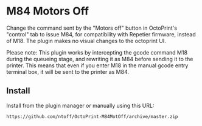 # M84 Motors Off

Change the command sent by the "Motors off" button in OctoPrint's "control" tab to issue M84, for compatibility with Repetier firmware, instead of M18. The plugin makes no visual changes to the octoprint UI.

Please note: This plugin works by intercepting the gcode command M18 during the queueing stage, and rewriting it as M84 before sending it to the printer. This means that even if you enter M18 in the manual gcode entry terminal box, it will be sent to the printer as M84.

## Install
Install from the plugin manager or manually using this URL:

    https://github.com/ntoff/OctoPrint-M84MotOff/archive/master.zip

